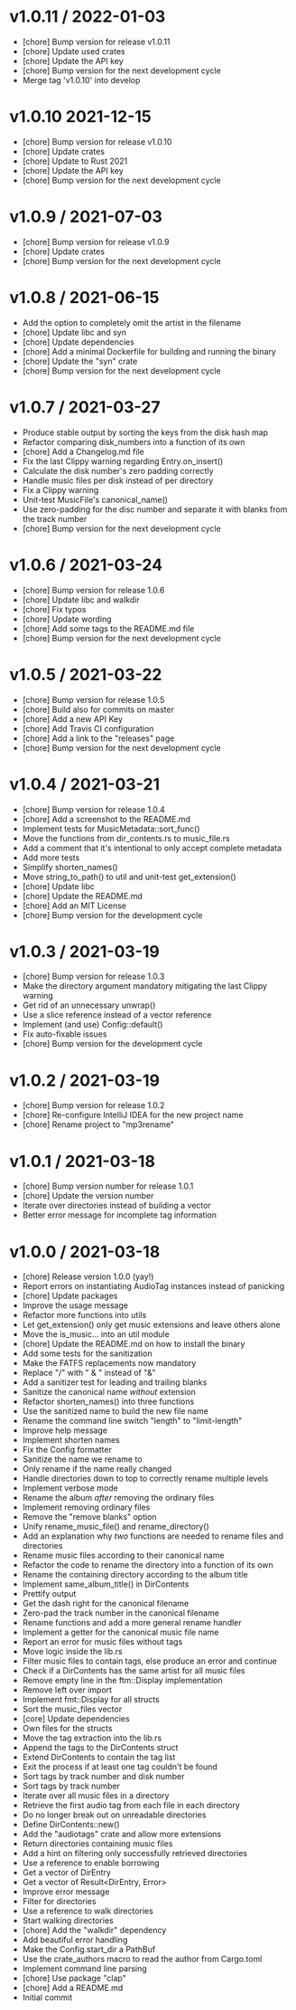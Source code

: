 
v1.0.11 / 2022-01-03
==================

  * [chore] Bump version for release v1.0.11
  * [chore] Update used crates
  * [chore] Update the API key
  * [chore] Bump version for the next development cycle
  * Merge tag 'v1.0.10' into develop

v1.0.10 2021-12-15
==================

  * [chore] Bump version for release v1.0.10
  * [chore] Update crates
  * [chore] Update to Rust 2021
  * [chore] Update the API key
  * [chore] Bump version for the next development cycle

v1.0.9 / 2021-07-03
==================

  * [chore] Bump version for release v1.0.9
  * [chore] Update crates
  * [chore] Bump version for the next development cycle

v1.0.8 / 2021-06-15
==================

  * Add the option to completely omit the artist in the filename
  * [chore] Update libc and syn
  * [chore] Update dependencies
  * [chore] Add a minimal Dockerfile for building and running the binary
  * [chore] Update the "syn" crate
  * [chore] Bump version for the next development cycle

v1.0.7 / 2021-03-27
==================

  * Produce stable output by sorting the keys from the disk hash map
  * Refactor comparing disk_numbers into a function of its own
  * [chore] Add a Changelog.md file
  * Fix the last Clippy warning regarding Entry.on_insert()
  * Calculate the disk number's zero padding correctly
  * Handle music files per disk instead of per directory
  * Fix a Clippy warning
  * Unit-test MusicFile's canonical_name()
  * Use zero-padding for the disc number and separate it with blanks from the track number
  * [chore] Bump version for the next development cycle

v1.0.6 / 2021-03-24
===================

  * [chore] Bump version for release 1.0.6
  * [chore] Update libc and walkdir
  * [chore] Fix typos
  * [chore] Update wording
  * [chore] Add some tags to the README.md file
  * [chore] Bump version for the next development cycle

v1.0.5 / 2021-03-22
===================

  * [chore] Bump version for release 1.0.5
  * [chore] Build also for commits on master
  * [chore] Add a new API Key
  * [chore] Add Travis CI configuration
  * [chore] Add a link to the "releases" page
  * [chore] Bump version for the next development cycle

v1.0.4 / 2021-03-21
===================

  * [chore] Bump version for release 1.0.4
  * [chore] Add a screenshot to the README.md
  * Implement tests for MusicMetadata::sort_func()
  * Move the functions from dir_contents.rs to music_file.rs
  * Add a comment that it's intentional to only accept complete metadata
  * Add more tests
  * Simplify shorten_names()
  * Move string_to_path() to util and unit-test get_extension()
  * [chore] Update libc
  * [chore] Update the README.md
  * [chore] Add an MIT License
  * [chore] Bump version for the development cycle

v1.0.3 / 2021-03-19
===================

  * [chore] Bump version for release 1.0.3
  * Make the directory argument mandatory mitigating the last Clippy warning
  * Get rid of an unnecessary unwrap()
  * Use a slice reference instead of a vector reference
  * Implement (and use) Config::default()
  * Fix auto-fixable issues
  * [chore] Bump version for the development cycle

v1.0.2 / 2021-03-19
===================

  * [chore] Bump version for release 1.0.2
  * [chore] Re-configure IntelliJ IDEA for the new project name
  * [chore] Rename project to "mp3rename"

v1.0.1 / 2021-03-18
===================

  * [chore] Bump version number for release 1.0.1
  * [chore] Update the version number
  * Iterate over directories instead of building a vector
  * Better error message for incomplete tag information

v1.0.0 / 2021-03-18
===================

  * [chore] Release version 1.0.0 (yay!)
  * Report errors on instantiating AudioTag instances instead of panicking
  * [chore] Update packages
  * Improve the usage message
  * Refactor more functions into utils
  * Let get_extension() only get music extensions and leave others alone
  * Move the is_music... into an util module
  * [chore] Update the README.md on how to install the binary
  * Add some tests for the sanitization
  * Make the FATFS replacements now mandatory
  * Replace "/" with " & " instead of "&"
  * Add a sanitizer test for leading and trailing blanks
  * Sanitize the canonical name *without* extension
  * Refactor shorten_names() into three functions
  * Use the sanitized name to build the new file name
  * Rename the command line switch "length" to "limit-length"
  * Improve help message
  * Implement shorten names
  * Fix the Config formatter
  * Sanitize the name we rename to
  * Only rename if the name really changed
  * Handle directories down to top to correctly rename multiple levels
  * Implement verbose mode
  * Rename the album *after* removing the ordinary files
  * Implement removing ordinary files
  * Remove the "remove blanks" option
  * Unify rename_music_file() and rename_directory()
  * Add an explanation why *two* functions are needed to rename files and directories
  * Rename music files according to their canonical name
  * Refactor the code to rename the directory into a function of its own
  * Rename the containing directory according to the album title
  * Implement same_album_title() in DirContents
  * Prettify output
  * Get the dash right for the canonical filename
  * Zero-pad the track number in the canonical filename
  * Rename functions and add a more general rename handler
  * Implement a getter for the canonical music file name
  * Report an error for music files without tags
  * Move logic inside the lib.rs
  * Filter music files to contain tags, else produce an error and continue
  * Check if a DirContents has the same artist for all music files
  * Remove empty line in the ftm::Display implementation
  * Remove left over import
  * Implement fmt::Display for all structs
  * Sort the music_files vector
  * [core] Update dependencies
  * Own files for the structs
  * Move the tag extraction into the lib.rs
  * Append the tags to the DirContents struct
  * Extend DirContents to contain the tag list
  * Exit the process if at least one tag couldn't be found
  * Sort tags by track number and disk number
  * Sort tags by track number
  * Iterate over all music files in a directory
  * Retrieve the first audio tag from each file in each directory
  * Do no longer break out on unreadable directories
  * Define DirContents::new()
  * Add the "audiotags" crate and allow more extensions
  * Return directories containing music files
  * Add a hint on filtering only successfully retrieved directories
  * Use a reference to enable borrowing
  * Get a vector of DirEntry
  * Get a vector of Result<DirEntry, Error>
  * Improve error message
  * Filter for directories
  * Use a reference to walk directories
  * Start walking directories
  * [chore] Add the "walkdir" dependency
  * Add beautiful error handling
  * Make the Config.start_dir a PathBuf
  * Use the crate_authors macro to read the author from Cargo.toml
  * Implement command line parsing
  * [chore] Use package "clap"
  * [chore] Add a README.md
  * Initial commit

